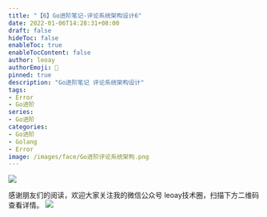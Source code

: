 ```yaml
---
title: "【6】Go进阶笔记-评论系统架构设计6"
date: 2022-01-06T14:28:31+08:00
draft: false
hideToc: false
enableToc: true
enableTocContent: false
author: leoay
authorEmoji: 🎅
pinned: true
description: "Go进阶笔记 评论系统架构设计"
tags:
- Error
- Go进阶
series:
- Go进阶
categories:
- Go进阶
- Golang
- Error
image: /images/face/Go进阶评论系统架构.png
---
```


![](https://pic4.zhimg.com/v2-683be6cff5288cd457d0241e4b760c6c)




感谢朋友们的阅读，欢迎大家关注我的微信公众号 leoay技术圈，扫描下方二维码查看详情。
![](/images/whoami/leoaytechgzh.jpg)